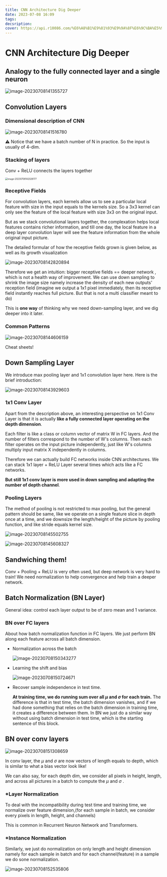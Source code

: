 ```yaml
---
title: CNN Architecture Dig Deeper
date: 2023-07-08 16:09
tags: 
decsription:
cover: https://api.r10086.com/%E6%A8%B1%E9%81%93%E9%9A%8F%E6%9C%BA%E5%9B%BE%E7%89%87api%E6%8E%A5%E5%8F%A3.php?%E5%9B%BE%E7%89%87%E7%B3%BB%E5%88%97=%E5%8A%A8%E6%BC%AB%E7%BB%BC%E5%90%882
---
```


# CNN Architecture Dig Deeper

## Analogy to the fully connected layer and a single neuron


![image-20230708141355727](https://s2.loli.net/2023/07/08/LTd3aOkxEieXwHl.png)



## Convolution Layers

### Dimensional description of CNN



![image-20230708141516780](https://s2.loli.net/2023/07/08/9F37ATuX2esMcvn.png)

 :warning: Notice that we have a batch number of N in practice. So the input is usually of 4-dim.

### Stacking of layers 

Conv + ReLU connects the layers together

<img src="https://s2.loli.net/2023/07/08/DnWIsxASKYiJch6.png" alt="image-20230708142026177" style="zoom: 50%;" />

### Receptive Fields

For convolution layers, each kernels allow us to see a particular local feature with size in the input equals to the kernels size. So a 3x3 kernel can only see the feature of the local feature with size 3x3 on the original input. 

But as we stack convolutional layers together, the complexation helps local features contains richer information, and till one day, the local feature in a deep layer convolution layer will see the feature information from the whole original input picture.

The detailed formular of how the receptive fields grown is given below, as well as its growth visualization

![image-20230708142820894](https://s2.loli.net/2023/07/08/AUTVZymFO1RCHlq.png)

Therefore we get an intuition: bigger receptive fields == deeper network , which is not a health way of improvement. We can use down sampling to shrink the image size namely increase the density of each new outputs' reception field (imagine we output a 1x1 pixel immediately, then its receptive field instantly reaches full picture. But that is not a multi classifier meant to do)

This is **one way** of thinking why we need down-sampling layer, and we dig deeper into it later.

### Common Patterns

![image-20230708144606159](https://s2.loli.net/2023/07/08/tkHquGfYolSbJ2m.png)

Cheat sheets!



## Down Sampling Layer

We introduce max pooling layer and 1x1 convolution layer here. Here is the brief introduction:

![image-20230708143929603](https://s2.loli.net/2023/07/08/vr25S9WHcEgezyk.png)

### 1x1 Conv Layer

Apart from the description above, an interesting perspective on 1x1 Conv Layer is that it is actually **like a fully connected layer operating on the depth dimension**.

Each filter is like a class or column vector of matrix W in FC layers. And the number of filters correspond to the number of W's columns. Then each filter operates on the input picture independently, just like W's columns multiply input matrix X independently in columns.

Therefore we can actually build FC networks inside CNN architectures. We can stack 1x1 layer + ReLU Layer several times which acts like a FC networks.

**But still 1x1 conv layer is more used in down sampling and adapting the number of depth channel**. 

### Pooling Layers

The method of pooling is not restricted to max pooling, but the general pattern should be same, like we operate on a single feature slice in depth once at a time, and we downsize the length/height of the picture by pooling function, and like stride equals kernel size.

![image-20230708145502755](https://s2.loli.net/2023/07/08/A1csWbUfqPjiXOV.png)

![image-20230708145608327](https://s2.loli.net/2023/07/08/GNgqvlfeamB1wFd.png)

 

## Sandwiching them!

Conv + Pooling + ReLU is very often used, but deep network is very hard to train!  We need normalization to help convergence and help train a deeper network.



## Batch Normalization (BN Layer)

General idea: control each layer output to be of zero mean and 1 variance. 

### BN over FC layers

About how batch normalization function in FC layers. We just perform BN along each feature across all batch dimension.

- Normalization across the batch

  ![image-20230708150343277](https://s2.loli.net/2023/07/08/cvQDLfWS3qz6jHd.png)

- Learning the shift and bias

  ![image-20230708150724671](https://s2.loli.net/2023/07/08/qrxjRKuFo9OYCLB.png)

- Recover sample independence in test time.

  **At training time, we do running sum over all $\mu$ and $\sigma$ for each train.** The difference is that in test time, the batch dimension vanishes, and if we had done something that relies on the batch dimension in training time, it creates a difference between them. In BN we just do a similar way without using batch dimension in test time,  which is the starting sentence of this block.

## BN over conv layers

![image-20230708151308659](https://s2.loli.net/2023/07/08/uHxw48DIPXF97bV.png)

In conv layer, the $\mu$ and $\sigma$ are now vectors of length equals to depth, which is similar to what a bias vector look like!

We can also say, for each depth dim, we consider all pixels in height, length, and across all pictures in a batch to compute the $\mu$ and $\sigma$ .

### *Layer Normalization

To deal with the incompatibility during test time and training time, we normalize over feature dimension,(for each sample in batch, we consider every pixels in length, height, and channels)

This is common in Recurrent Neuron Network and Transformers.

### *Instance Normalization

Similarly, we just do normalization on only length and height dimension namely for each sample in batch and for each channel(feature) in a sample we do sone normalization.

![image-20230708152535806](https://s2.loli.net/2023/07/08/H9mcMpjSPnLebt5.png)

